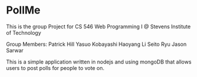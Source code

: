 # PollMe
This is the group Project for CS 546 Web Programming I @ Stevens Institute of Technology

Group Members:
Patrick Hill
Yasuo Kobayashi
Haoyang Li
Seito Ryu
Jason Sarwar

This is a simple application written in nodejs and using mongoDB that allows users to post polls for people to vote on.

